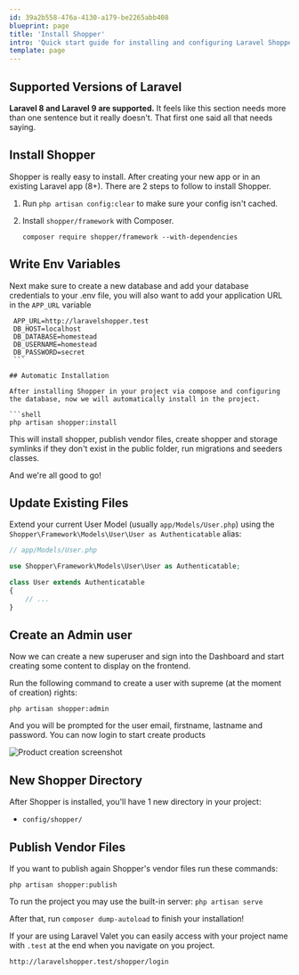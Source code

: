 ```yaml
---
id: 39a2b558-476a-4130-a179-be2265abb408
blueprint: page
title: 'Install Shopper'
intro: 'Quick start guide for installing and configuring Laravel Shopper on your existing Laravel App.'
template: page
---
```

## Supported Versions of Laravel

**Laravel 8 and Laravel 9 are supported.** It feels like this section needs more than one sentence but it really doesn't. That first one said all that needs saying.

## Install Shopper

Shopper is really easy to install. After creating your new app or in an existing Laravel app \(8+\). There are 2 steps to follow to install Shopper.

1. Run `php artisan config:clear` to make sure your config isn't cached.

2. Install `shopper/framework` with Composer.

    ``` shell
    composer require shopper/framework --with-dependencies
    ```

## Write Env Variables

Next make sure to create a new database and add your database credentials to your .env file, you will also want to add your application URL in the `APP_URL` variable

   ```shell
    APP_URL=http://laravelshopper.test
    DB_HOST=localhost
    DB_DATABASE=homestead
    DB_USERNAME=homestead
    DB_PASSWORD=secret
    ```
    
## Automatic Installation

After installing Shopper in your project via compose and configuring the database, now we will automatically install in the project.

  ```shell
   php artisan shopper:install
  ```

This will install shopper, publish vendor files, create shopper and storage symlinks if they don't exist in the public folder, run migrations and seeders classes.


And we're all good to go!

## Update Existing Files

Extend your current User Model \(usually `app/Models/User.php`\) using the `Shopper\Framework\Models\User\User as Authenticatable` alias:

```php
// app/Models/User.php

use Shopper\Framework\Models\User\User as Authenticatable; 

class User extends Authenticatable
{
    // ...
}
```

## Create an Admin user

Now we can create a new superuser and sign into the Dashboard and start creating some content to display on the frontend.

Run the following command to create a user with supreme \(at the moment of creation\) rights:

```shell
php artisan shopper:admin
```

And you will be prompted for the user email, firstname, lastname and password. You can now login to start create products

<div class="screenshot">
    <img src="/img/product-screenshot.png" alt="Product creation screenshot">
</div>

    
## New Shopper Directory

After Shopper is installed, you'll have 1 new directory in your project:
- `config/shopper/`

## Publish Vendor Files

If you want to publish again Shopper's vendor files run these commands:

```shell
php artisan shopper:publish
```

To run the project you may use the built-in server: `php artisan serve`

After that, run `composer dump-autoload` to finish your installation!

If your are using Laravel Valet you can easily access with your project name with `.test` at the end when you navigate on you project.

```shell
http://laravelshopper.test/shopper/login
```